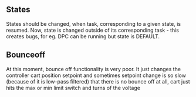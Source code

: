 ## States
States should be changed, when task, corresponding to a given state, is resumed. 
Now, state is changed outside of its corresponding task - this creates bugs, 
for eg. DPC can be running but state is DEFAULT.

## Bounceoff
At this moment, bounce off functionality is very poor. 
It just changes the controller cart position setpoint and sometimes setpoint 
change is so slow (because of it is low-pass filtered) that there is no bounce off at all,
cart just hits the max or min limit switch and turns of the voltage
 